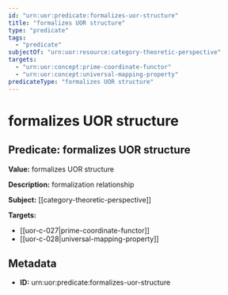 ```yaml
---
id: "urn:uor:predicate:formalizes-uor-structure"
title: "formalizes UOR structure"
type: "predicate"
tags:
  - "predicate"
subjectOf: "urn:uor:resource:category-theoretic-perspective"
targets:
  - "urn:uor:concept:prime-coordinate-functor"
  - "urn:uor:concept:universal-mapping-property"
predicateType: "formalizes UOR structure"
---
```


# formalizes UOR structure

## Predicate: formalizes UOR structure

**Value:** formalizes UOR structure

**Description:** formalization relationship

**Subject:** [[category-theoretic-perspective]]

**Targets:**

- [[uor-c-027|prime-coordinate-functor]]
- [[uor-c-028|universal-mapping-property]]

## Metadata

- **ID:** urn:uor:predicate:formalizes-uor-structure
